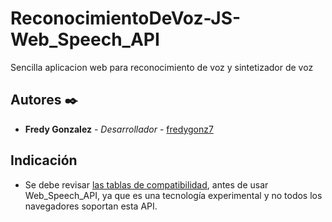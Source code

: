 # ReconocimientoDeVoz-JS-Web_Speech_API
Sencilla aplicacion web para reconocimiento de voz y sintetizador de voz

## Autores ✒️
* **Fredy Gonzalez** - *Desarrollador* - [fredygonz7](https://github.com/fredygonz7)

## Indicación
* Se debe revisar [las tablas de compatibilidad](https://developer.mozilla.org/en-US/docs/Web/API/Web_Speech_API#Browser_compatibility), antes de usar Web_Speech_API, ya que es una tecnología experimental y no todos los navegadores soportan esta API.